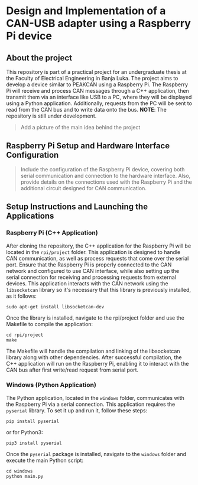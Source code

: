 # Design and Implementation of a CAN-USB adapter using a Raspberry Pi device

## About the project
This repository is part of a practical project for an undergraduate thesis at the Faculty of Electrical Engineering in Banja Luka. The project aims to develop a device similar to PEAKCAN using a Raspberry Pi. The Raspberry Pi will receive and process CAN messages through a C++ application, then transmit them via an interface like USB to a PC, where they will be displayed using a Python application. Additionally, requests from the PC will be sent to read from the CAN bus and to write data onto the bus. 
**NOTE**: The repository is still under development.
> Add a picture of the main idea behind the project
## Raspberry Pi Setup and Hardware Interface Configuration
> Include the configuration of the Raspberry Pi device, covering both serial communication and connection to the hardware interface. Also, provide details on the connections used with the Raspberry Pi and the additional circuit designed for CAN communication.
## Setup Instructions and Launching the Applications
### Raspberry Pi (C++ Application)
After cloning the repository, the C++ application for the Raspberry Pi will be located in the ```rpi/project```  folder. This application is designed to handle CAN communication, as well as process requests that come over the serial port. Ensure that the Raspberry Pi is properly connected to the CAN network and configured to use CAN interface, while also setting up the serial connection for receiving and processing requests from external devices. This application interacts with the CAN network using the ``libsocketcan`` library so it's necessary that this library is previously installed, as it follows:
```
sudo apt-get install libsocketcan-dev
```
Once the library is installed, navigate to the rpi/project folder and use the Makefile to compile the application:
```
cd rpi/project
make
```
The Makefile will handle the compilation and linking of the libsocketcan library along with other dependencies. After successful compilation, the C++ application will run on the Raspberry Pi, enabling it to interact with the CAN bus after first write/read request from serial port. 
### Windows (Python Application)
The Python application, located in the ```windows``` folder, communicates with the Raspberry Pi via a serial connection. This application requires the ```pyserial``` library. To set it up and run it, follow these steps:
```
pip install pyserial
```
or for Python3:
```
pip3 install pyserial
```
Once the ```pyserial``` package is installed, navigate to the ```windows``` folder and execute the main Python script:
```
cd windows
python main.py
```





